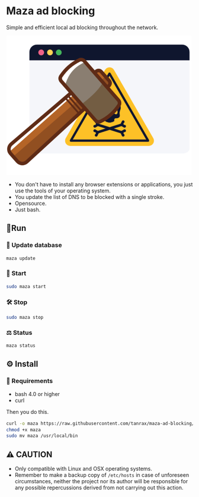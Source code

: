 # Maza ad blocking 

Simple and efficient local ad blocking throughout the network.

<img alt="maza logo" src="media/maza.png" width="500">

- You don't have to install any browser extensions or applications, you just use the tools of your operating system.
- You update the list of DNS to be blocked with a single stroke.
- Opensource.
- Just bash.

## 🏃‍Run

### 📡 Update database 

``` bash
maza update 
```

### 🔨 Start

``` bash
sudo maza start 
```

### 🛠 Stop

``` bash
sudo maza stop 
```

### ⚖️ Status

``` bash
maza status 
```

## ⚙️ Install 

### 👀 Requirements 

- bash 4.0 or higher
- curl

Then you do this.

``` bash
curl -o maza https://raw.githubusercontent.com/tanrax/maza-ad-blocking/master/maza
chmod +x maza
sudo mv maza /usr/local/bin
```

## ⚠️ CAUTION

- Only compatible with Linux and OSX operating systems.
- Remember to make a backup copy of `/etc/hosts` in case of unforeseen circumstances, neither the project nor its author will be responsible for any possible repercussions derived from not carrying out this action.
